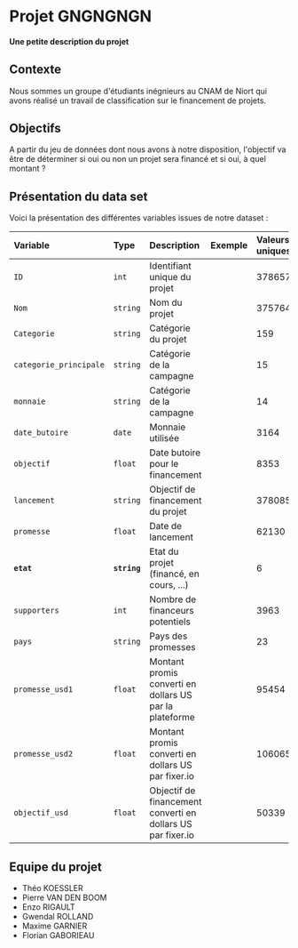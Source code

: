 # Projet GNGNGNGN

#### Une petite description du projet

## Contexte

Nous sommes un groupe d'étudiants inégnieurs au CNAM de Niort qui avons réalisé un travail de classification sur le financement de projets.

## Objectifs

A partir du jeu de données dont nous avons à notre disposition, l'objectif va être de déterminer si oui ou non un projet sera financé et si oui, à quel montant ?




## Présentation du data set

Voici la présentation des différentes variables issues de notre dataset :




| Variable | Type     | Description                |  Exemple    | Valeurs uniques |
| :-------- | :------- | :------------------------- | :----------- | :------- |
| `ID` | `int` | Identifiant unique du projet |  | 378657   | 
| `Nom` | `string` | Nom du projet |   | 375764   | 
| `Categorie` | `string` | Catégorie du projet |   | 159   | 
| `categorie_principale` | `string` | Catégorie de la campagne |   | 15   | 
| `monnaie` | `string` | Catégorie de la campagne |   | 14   | 
| `date_butoire` | `date` | Monnaie utilisée |   | 3164   | 
| `objectif` | `float` | Date butoire pour le financement |   | 8353   | 
| `lancement` | `string` | Objectif de financement du projet |   | 378085   | 
| `promesse` | `float` | Date de lancement |   |  62130  | 
| **`etat`** | **`string`** | Etat du projet (financé, en cours, ...) |   |  6  | 
| `supporters` | `int` | Nombre de financeurs potentiels |   |  3963  | 
| `pays` | `string` | Pays des promesses |   |  23  | 
| `promesse_usd1` | `float` | Montant promis converti en dollars US par la plateforme |   | 95454   | 
| `promesse_usd2` | `float` | Montant promis converti en dollars US par fixer.io |   |  106065  | 
| `objectif_usd` | `float` | Objectif de financement converti en dollars US par fixer.io |   |  50339  | 

## Equipe du projet

- Théo KOESSLER
- Pierre VAN DEN BOOM
- Enzo RIGAULT
- Gwendal ROLLAND
- Maxime GARNIER
- Florian GABORIEAU
